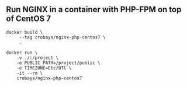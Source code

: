 ## Run NGINX in a container with PHP-FPM on top of CentOS 7

	docker build \
		 --tag crobays/nginx-php-centos7 \
		 .

	docker run \
		-v ./:/project \
		-e PUBLIC_PATH=/project/public \
		-e TIMEZONE=Etc/UTC \
		-it --rm \
		crobays/nginx-php-centos7

